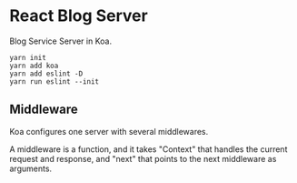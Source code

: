 # React Blog Server

Blog Service Server in Koa.

```shell
yarn init
yarn add koa
yarn add eslint -D
yarn run eslint --init
```

## Middleware

Koa configures one server with several middlewares.

A middleware is a function, and it takes "Context" that handles the current request and response, and "next" that points to the next middleware as arguments.
